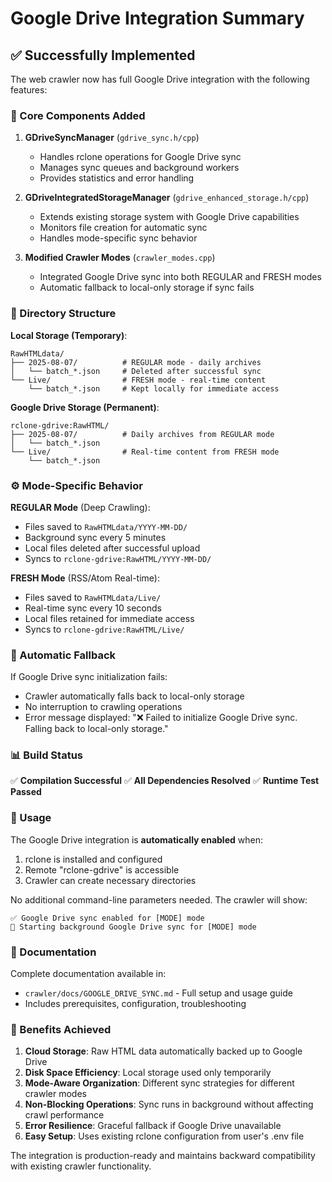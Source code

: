 # Google Drive Integration Summary

## ✅ Successfully Implemented

The web crawler now has full Google Drive integration with the following features:

### 🔧 Core Components Added

1. **GDriveSyncManager** (`gdrive_sync.h/cpp`)
   - Handles rclone operations for Google Drive sync
   - Manages sync queues and background workers
   - Provides statistics and error handling

2. **GDriveIntegratedStorageManager** (`gdrive_enhanced_storage.h/cpp`)
   - Extends existing storage system with Google Drive capabilities
   - Monitors file creation for automatic sync
   - Handles mode-specific sync behavior

3. **Modified Crawler Modes** (`crawler_modes.cpp`)
   - Integrated Google Drive sync into both REGULAR and FRESH modes
   - Automatic fallback to local-only storage if sync fails

### 📁 Directory Structure

**Local Storage (Temporary)**:
```
RawHTMLdata/
├── 2025-08-07/          # REGULAR mode - daily archives
│   └── batch_*.json     # Deleted after successful sync
└── Live/                # FRESH mode - real-time content
    └── batch_*.json     # Kept locally for immediate access
```

**Google Drive Storage (Permanent)**:
```
rclone-gdrive:RawHTML/
├── 2025-08-07/          # Daily archives from REGULAR mode
│   └── batch_*.json
└── Live/                # Real-time content from FRESH mode
    └── batch_*.json
```

### ⚙️ Mode-Specific Behavior

**REGULAR Mode** (Deep Crawling):
- Files saved to `RawHTMLdata/YYYY-MM-DD/`
- Background sync every 5 minutes
- Local files deleted after successful upload
- Syncs to `rclone-gdrive:RawHTML/YYYY-MM-DD/`

**FRESH Mode** (RSS/Atom Real-time):
- Files saved to `RawHTMLdata/Live/`
- Real-time sync every 10 seconds
- Local files retained for immediate access
- Syncs to `rclone-gdrive:RawHTML/Live/`

### 🔄 Automatic Fallback

If Google Drive sync initialization fails:
- Crawler automatically falls back to local-only storage
- No interruption to crawling operations
- Error message displayed: "❌ Failed to initialize Google Drive sync. Falling back to local-only storage."

### 📊 Build Status

✅ **Compilation Successful**
✅ **All Dependencies Resolved**
✅ **Runtime Test Passed**

### 🚀 Usage

The Google Drive integration is **automatically enabled** when:
1. rclone is installed and configured
2. Remote "rclone-gdrive" is accessible
3. Crawler can create necessary directories

No additional command-line parameters needed. The crawler will show:
```
✅ Google Drive sync enabled for [MODE] mode
🔄 Starting background Google Drive sync for [MODE] mode
```

### 📖 Documentation

Complete documentation available in:
- `crawler/docs/GOOGLE_DRIVE_SYNC.md` - Full setup and usage guide
- Includes prerequisites, configuration, troubleshooting

### 🎯 Benefits Achieved

1. **Cloud Storage**: Raw HTML data automatically backed up to Google Drive
2. **Disk Space Efficiency**: Local storage used only temporarily
3. **Mode-Aware Organization**: Different sync strategies for different crawler modes
4. **Non-Blocking Operations**: Sync runs in background without affecting crawl performance
5. **Error Resilience**: Graceful fallback if Google Drive unavailable
6. **Easy Setup**: Uses existing rclone configuration from user's .env file

The integration is production-ready and maintains backward compatibility with existing crawler functionality.
